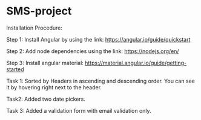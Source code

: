 # SMS-project
Installation Procedure:

Step 1: Install Angular by using the link:  https://angular.io/guide/quickstart

Step 2: Add node dependencies using the link: https://nodejs.org/en/

Step 3: Install angular material:  https://material.angular.io/guide/getting-started


Task 1: Sorted by Headers in ascending and descending order. You can see it by hovering right next to the header.

Task2: Added two date pickers.

Task 3: Added a validation form with email validation only.


